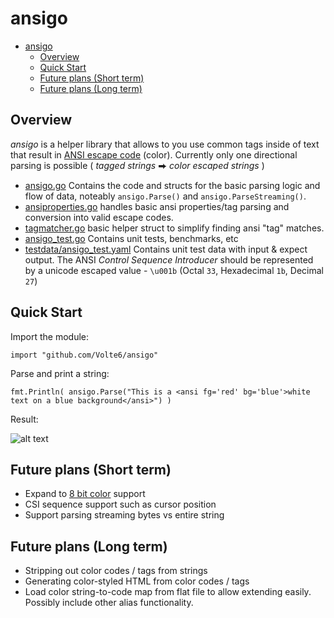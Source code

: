 # ansigo

- [ansigo](#ansigo)
  - [Overview](#overview)
  - [Quick Start](#quick-start)
  - [Future plans (Short term)](#future-plans-short-term)
  - [Future plans (Long term)](#future-plans-long-term)

## Overview

_ansigo_ is a helper library that allows to you use common tags inside of text that result in [ANSI escape code](https://en.wikipedia.org/wiki/ANSI_escape_code#Colors) (color). Currently only one directional parsing is possible ( *tagged strings* ⮕ *color escaped strings* )

- [ansigo.go](ansigo.go) Contains the code and structs for the basic parsing logic and flow of data, noteably `ansigo.Parse()` and `ansigo.ParseStreaming()`.
- [ansiproperties.go](ansiproperties.go) handles basic ansi properties/tag parsing and conversion into valid escape codes.
- [tagmatcher.go](tagmatcher.go) basic helper struct to simplify finding ansi "tag" matches.
- [ansigo_test.go](ansigo_test.go) Contains unit tests, benchmarks, etc
- [testdata/ansigo_test.yaml](testdata/ansigo_test.yaml) Contains unit test data with input & expect output. The ANSI _Control Sequence Introducer_ should be represented by a unicode escaped value - `\u001b` (Octal `33`, Hexadecimal `1b`, Decimal `27`)

## Quick Start

Import the module:

    import "github.com/Volte6/ansigo"

Parse and print a string:

    fmt.Println( ansigo.Parse("This is a <ansi fg='red' bg='blue'>white text on a blue background</ansi>") )

Result:

![alt text](https://user-images.githubusercontent.com/143822/185706504-99d32ed5-37cc-4266-b682-c74b719e4790.png)

## Future plans (Short term)

- Expand to [8 bit color](https://en.wikipedia.org/wiki/ANSI_escape_code#8-bit) support
- CSI sequence support such as cursor position
- Support parsing streaming bytes vs entire string

## Future plans (Long term)

- Stripping out color codes / tags from strings
- Generating color-styled HTML from color codes / tags
- Load color string-to-code map from flat file to allow extending easily. Possibly include other alias functionality.
